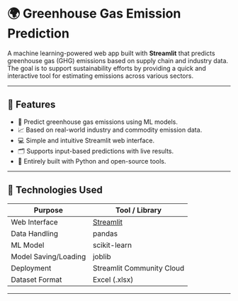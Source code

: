 # 🌍 Greenhouse Gas Emission Prediction

A machine learning-powered web app built with **Streamlit** that predicts greenhouse gas (GHG) emissions based on supply chain and industry data. The goal is to support sustainability efforts by providing a quick and interactive tool for estimating emissions across various sectors.

---

## 📌 Features

- 🧠 Predict greenhouse gas emissions using ML models.
- 📈 Based on real-world industry and commodity emission data.
- 💻 Simple and intuitive Streamlit web interface.
- 🗂️ Supports input-based predictions with live results.
- 🐍 Entirely built with Python and open-source tools.

---

## 🧠 Technologies Used

| Purpose            | Tool / Library         |
|--------------------|------------------------|
| Web Interface      | [Streamlit](https://streamlit.io) |
| Data Handling      | pandas                 |
| ML Model           | scikit-learn           |
| Model Saving/Loading | joblib               |
| Deployment         | Streamlit Community Cloud |
| Dataset Format     | Excel (.xlsx)          |

---
